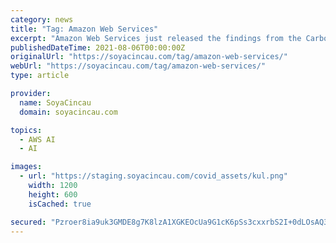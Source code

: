 ```yaml
---
category: news
title: "Tag: Amazon Web Services"
excerpt: "Amazon Web Services just released the findings from the Carbon Reduction Opportunity of Moving to the Cloud for APAC report ... As part of Amazon Web Services (AWS)' Build On, ASEAN 2020 hackathon, the first ever AWS DeepRacer Women's League in ..."
publishedDateTime: 2021-08-06T00:00:00Z
originalUrl: "https://soyacincau.com/tag/amazon-web-services/"
webUrl: "https://soyacincau.com/tag/amazon-web-services/"
type: article

provider:
  name: SoyaCincau
  domain: soyacincau.com

topics:
  - AWS AI
  - AI

images:
  - url: "https://staging.soyacincau.com/covid_assets/kul.png"
    width: 1200
    height: 600
    isCached: true

secured: "Pzroer8ia9uk3GMDE8g7K8lzA1XGKEOcUa9G1cK6pSs3cxxrbS2I+0dLOsAQ3WJkMoO5nPyshcd4k4MWZDhjGHBXfR2v4mfe7n596gzIsKoqTixl7ORVYFErIlzqO83eMHP/nyO3E8lBnAlGqmTctxYoRWqm1x83CbKQ7Yt9/3qz+g5KNrTHOGlltTbcslg0AJX1AkgVsZK5a2bd5BfDEiLRUrv7TlUt1y896/RAMG1+3GC88DUo6gEpWWhBRvFdYq28iVdsB7yQ1GOwUVLxY64q5h0LyC7aeHauKwyFBhZ5MxCyfkveK4nJCNEupRvVm7HsMANLzEkvWPTh4Y2hH+kxDy82x1aFeLCbTt0q7UQ=;iXegYNuh7DjY+t5Icb9meQ=="
---
```


